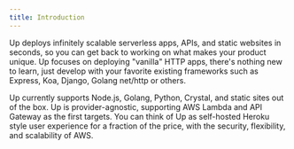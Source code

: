 ```yaml
---
title: Introduction
---
```


Up deploys infinitely scalable serverless apps, APIs, and static websites in seconds, so you can get back to working on what makes your product unique. Up focuses on deploying "vanilla" HTTP apps, there's nothing new to learn, just develop with your favorite existing frameworks such as Express, Koa, Django, Golang net/http or others.

Up currently supports Node.js, Golang, Python, Crystal, and static sites out of the box. Up is provider-agnostic, supporting AWS Lambda and API Gateway as the first targets. You can think of Up as self-hosted Heroku style user experience for a fraction of the price, with the security, flexibility, and scalability of AWS.
